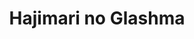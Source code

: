 --- 
title: "Hajimari no Glashma"
publishdate: "2019-9-30T16:48:46+02:00"
src: "https://365manga.net/manga/hajimari-no-glashma"
image: "https://data.365manga.net/images/thumbnails/1479-hajimari-no-glashma.jpg"
description: "There was a time when wizards and magic were just stuff of fairy tales, and girls could be found on every street in every city in the world. But something happened and all the girls suddenly disappeared from the face of the earth, leaving only men behind. And then the men started turning into wizards... The Ministry of Internal Affairs and Communication have instituted a system that calls for a…"
---